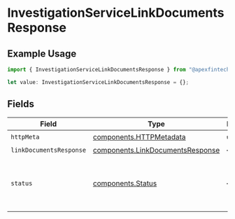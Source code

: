 # InvestigationServiceLinkDocumentsResponse

## Example Usage

```typescript
import { InvestigationServiceLinkDocumentsResponse } from "@apexfintechsolutions/ascend-sdk/models/operations";

let value: InvestigationServiceLinkDocumentsResponse = {};
```

## Fields

| Field                                                                                                        | Type                                                                                                         | Required                                                                                                     | Description                                                                                                  |
| ------------------------------------------------------------------------------------------------------------ | ------------------------------------------------------------------------------------------------------------ | ------------------------------------------------------------------------------------------------------------ | ------------------------------------------------------------------------------------------------------------ |
| `httpMeta`                                                                                                   | [components.HTTPMetadata](../../models/components/httpmetadata.md)                                           | :heavy_check_mark:                                                                                           | N/A                                                                                                          |
| `linkDocumentsResponse`                                                                                      | [components.LinkDocumentsResponse](../../models/components/linkdocumentsresponse.md)                         | :heavy_minus_sign:                                                                                           | OK                                                                                                           |
| `status`                                                                                                     | [components.Status](../../models/components/status.md)                                                       | :heavy_minus_sign:                                                                                           | INVALID_ARGUMENT: The request is not valid, additional information may be present in the BadRequest details. |